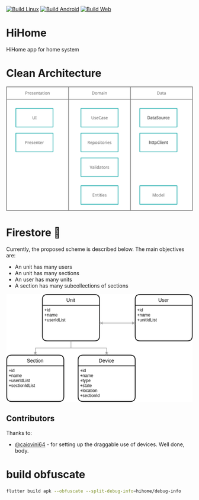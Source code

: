 [![Build Linux](https://github.com/CabraKill/HiHome/actions/workflows/linux-artifac.yml/badge.svg)](https://github.com/CabraKill/HiHome/actions/workflows/linux-artifac.yml)
[![Build Android](https://github.com/CabraKill/HiHome/actions/workflows/android-artifact.yml/badge.svg?branch=main)](https://github.com/CabraKill/HiHome/actions/workflows/android-artifact.yml)
[![Build Web](https://github.com/CabraKill/HiHome/actions/workflows/web-deploy.yml/badge.svg)](https://github.com/CabraKill/HiHome/actions/workflows/web-deploy.yml)
# HiHome
HiHome app for home system

# Clean Architecture

![Architecture](README/clean_architecture.png)


# Firestore 🧡
Currently, the proposed scheme is described below. The main objectives are:
* An unit has many users
* An unit has many sections
* An user has many units
* A section has many subcollections of sections

![firestore scheme](/README/scheme.png)

## Contributors
Thanks to:
* [@caiovini64](https://github.com/caiovini64) - for setting up the draggable use of devices. Well done, body.

# build obfuscate
```bash
flutter build apk --obfuscate --split-debug-info=hihome/debug-info
```
